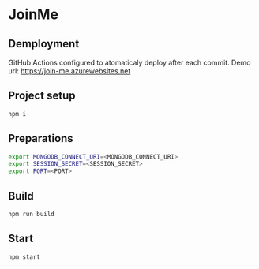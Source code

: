# JoinMe

## Demployment

GitHub Actions configured to atomaticaly deploy after each commit. Demo url: https://join-me.azurewebsites.net

## Project setup

```bash
npm i
```

## Preparations

```bash
export MONGODB_CONNECT_URI=<MONGODB_CONNECT_URI>
export SESSION_SECRET=<SESSION_SECRET>
export PORT=<PORT>
```

## Build

```bash
npm run build
```

## Start

```bash
npm start
```
